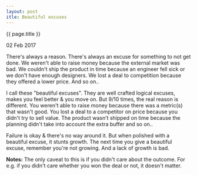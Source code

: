 ```yaml
---
layout: post
itle: Beautiful excuses 
---
```


{{ page.title }}

02 Feb 2017

There's always a reason. There's always an excuse for something to not get
done. We weren't able to raise money because the external market was bad. We
couldn't ship the product in time because an engineer fell sick or we don't
have enough designers. We lost a deal to competition because they offered
a lower price. And so on.. 

I call these "beautiful excuses". They are well crafted logical excuses, makes
you feel better & you move on. But 9/10 times, the real reason is different.
You weren't able to raise money because there was a metric(s) that wasn't good.
You lost a deal to a competitor on price because you didn't try to sell value.
The product wasn't shipped on time because the planning didn't take into
account the extra buffer and so on.. 

Failure is okay & there's no way around it. But when polished with a beautiful
excuse, it stunts growth. The next time you give a beautiful excuse, remember
you're not growing. And a lack of growth is bad. 

**Notes:**
The only caveat to this is if you didn't care about the outcome. For e.g. if
you didn't care whether you won the deal or not, it doesn't matter. 
